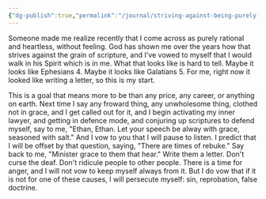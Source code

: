 ```yaml
---
{"dg-publish":true,"permalink":"/journal/striving-against-being-purely-rational-and-heartless/","tags":["sanctification","speech"],"created":"Dec 28, 2018, 9:40 AM","updated":""}
---
```



Someone made me realize recently that I come across as purely rational and heartless, without feeling. God has shown me over the years how that strives against the grain of scripture, and I've vowed to myself that I would walk in his Spirit which is in me. What that looks like is hard to tell. Maybe it looks like Ephesians 4. Maybe it looks like Galatians 5. For me, right now it looked like writing a letter, so this is my start.

This is a goal that means more to be than any price, any career, or anything on earth. Next time I say any froward thing, any unwholesome thing, clothed not in grace, and I get called out for it, and I begin activating my inner lawyer, and getting in defence mode, and conjuring up scriptures to defend myself, say to me, "Ethan, Ethan. Let your speech be alway with grace, seasoned with salt." And I vow to you that I will pause to listen. I predict that I will be offset by that question, saying, "There are times of rebuke." Say back to me, "Minister grace to them that hear." Write them a letter. Don't curse the deaf. Don't ridicule people to other people. There is a time for anger, and I will not vow to keep myself always from it. But I do vow that if it is not for one of these causes, I will persecute myself: sin, reprobation, false doctrine.